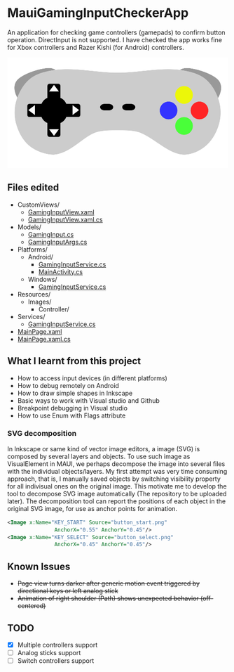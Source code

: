 # MauiGamingInputCheckerApp
An application for checking game controllers (gamepads) to confirm button operation. DirectInput is not supported. I have checked the app works fine for Xbox controllers and Razer Kishi (for Android) controllers. 

![Controller image](./images/controller_fullcomponent.svg)

## Files edited

 - CustomViews/
     - [GamingInputView.xaml](./MauiGamingInputCheckerApp/CustomViews/GamingInputView.xaml)
     - [GamingInputView.xaml.cs](./MauiGamingInputCheckerApp/CustomViews/GamingInputView.xaml.cs)
 - Models/
     - [GamingInput.cs](./MauiGamingInputCheckerApp/Models/GamingInput.cs)
     - [GamingInputArgs.cs](./MauiGamingInputCheckerApp/Models/GamingInputArgs.cs)
 - Platforms/
     - Android/
         - [GamingInputService.cs](./MauiGamingInputCheckerApp/Platforms/Android/GamingInputService.cs)
         - [MainActivity.cs](./MauiGamingInputCheckerApp/Platforms/Android/MainActivity.cs)
     - Windows/
         - [GamingInputService.cs](./MauiGamingInputCheckerApp/Platforms/Windows/GamingInputService.cs)
 - Resources/
     - Images/
         - Controller/
 - Services/
     - [GamingInputService.cs](./MauiGamingInputCheckerApp/Services/GamingInputService.cs)
 - [MainPage.xaml](./MauiGamingInputCheckerApp/MainPage.xaml)
 - [MainPage.xaml.cs](./MauiGamingInputCheckerApp/MainPage.xaml.cs)

## What I learnt from this project

- How to access input devices (in different platforms)
- How to debug remotely on Android
- How to draw simple shapes in Inkscape
- Basic ways to work with Visual studio and Github
- Breakpoint debugging in Visual studio
- How to use Enum with Flags attribute

### SVG decomposition
In Inkscape or same kind of vector image editors, a image (SVG) is composed by several layers and objects. To use such image as VisualElement in MAUI, we perhaps decompose the image into several files with the individual objects/layers. My first attempt was very time consuming approach, that is, I manually saved objects by switching visibility property for all indivisual ones on the original image. This motivate me to develop the tool to decompose SVG image automatically (The repository to be uploaded later). The decomposition tool can report the positions of each object in the original SVG image, for use as anchor points for animation.

```xml
<Image x:Name="KEY_START" Source="button_start.png" 
               AnchorX="0.55" AnchorY="0.45"/>
<Image x:Name="KEY_SELECT" Source="button_select.png" 
               AnchorX="0.45" AnchorY="0.45"/>
```

## Known Issues

- ~~Page view turns darker after generic motion event triggered by directional keys or left analog stick~~
- ~~Animation of right shoulder (Path) shows unexpected behavior (off-centered)~~

## TODO

- [x] Multiple controllers support 
- [ ] Analog sticks support
- [ ] Switch controllers support